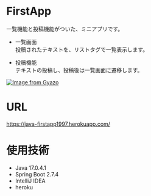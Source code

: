 # FirstApp
一覧機能と投稿機能がついた、ミニアプリです。

- 一覧画面<br>
投稿されたテキストを、リストタグで一覧表示します。
 
- 投稿機能<br>
 テキストの投稿し、投稿後は一覧画面に遷移します。
 
 [![Image from Gyazo](https://i.gyazo.com/d1f0f033d07c8157e92d155976d16df1.gif)](https://gyazo.com/d1f0f033d07c8157e92d155976d16df1)
 
# URL
 https://java-firstapp1997.herokuapp.com/
 
# 使用技術
- Java 17.0.4.1
- Spring Boot 2.7.4
- IntelliJ IDEA
- heroku
